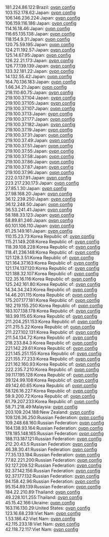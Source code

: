 181.224.86.122:Brazil: [ovpn config](vpn/181_224_86_122.ovpn)  
103.152.178.62:Japan: [ovpn config](vpn/103_152_178_62.ovpn)  
106.146.236.224:Japan: [ovpn config](vpn/106_146_236_224.ovpn)  
106.159.116.186:Japan: [ovpn config](vpn/106_159_116_186.ovpn)  
114.16.18.46:Japan: [ovpn config](vpn/114_16_18_46.ovpn)  
116.65.135.138:Japan: [ovpn config](vpn/116_65_135_138.ovpn)  
118.154.9.31:Japan: [ovpn config](vpn/118_154_9_31.ovpn)  
120.75.59.195:Japan: [ovpn config](vpn/120_75_59_195.ovpn)  
124.211.192.57:Japan: [ovpn config](vpn/124_211_192_57.ovpn)  
125.14.67.95:Japan: [ovpn config](vpn/125_14_67_95.ovpn)  
126.22.21.173:Japan: [ovpn config](vpn/126_22_21_173.ovpn)  
126.77.139.139:Japan: [ovpn config](vpn/126_77_139_139.ovpn)  
133.32.181.22:Japan: [ovpn config](vpn/133_32_181_22.ovpn)  
14.132.55.42:Japan: [ovpn config](vpn/14_132_55_42.ovpn)  
164.70.136.183:Japan: [ovpn config](vpn/164_70_136_183.ovpn)  
1.66.34.21:Japan: [ovpn config](vpn/1_66_34_21.ovpn)  
218.110.60.75:Japan: [ovpn config](vpn/218_110_60_75.ovpn)  
219.100.37.104:Japan: [ovpn config](vpn/219_100_37_104.ovpn)  
219.100.37.105:Japan: [ovpn config](vpn/219_100_37_105.ovpn)  
219.100.37.107:Japan: [ovpn config](vpn/219_100_37_107.ovpn)  
219.100.37.13:Japan: [ovpn config](vpn/219_100_37_13.ovpn)  
219.100.37.177:Japan: [ovpn config](vpn/219_100_37_177.ovpn)  
219.100.37.182:Japan: [ovpn config](vpn/219_100_37_182.ovpn)  
219.100.37.19:Japan: [ovpn config](vpn/219_100_37_19.ovpn)  
219.100.37.31:Japan: [ovpn config](vpn/219_100_37_31.ovpn)  
219.100.37.49:Japan: [ovpn config](vpn/219_100_37_49.ovpn)  
219.100.37.51:Japan: [ovpn config](vpn/219_100_37_51.ovpn)  
219.100.37.55:Japan: [ovpn config](vpn/219_100_37_55.ovpn)  
219.100.37.58:Japan: [ovpn config](vpn/219_100_37_58.ovpn)  
219.100.37.86:Japan: [ovpn config](vpn/219_100_37_86.ovpn)  
219.100.37.87:Japan: [ovpn config](vpn/219_100_37_87.ovpn)  
219.100.37.96:Japan: [ovpn config](vpn/219_100_37_96.ovpn)  
222.0.137.91:Japan: [ovpn config](vpn/222_0_137_91.ovpn)  
223.217.230.173:Japan: [ovpn config](vpn/223_217_230_173.ovpn)  
27.85.1.30:Japan: [ovpn config](vpn/27_85_1_30.ovpn)  
27.98.168.20:Japan: [ovpn config](vpn/27_98_168_20.ovpn)  
36.12.239.250:Japan: [ovpn config](vpn/36_12_239_250.ovpn)  
36.12.248.50:Japan: [ovpn config](vpn/36_12_248_50.ovpn)  
36.53.241.41:Japan: [ovpn config](vpn/36_53_241_41.ovpn)  
58.188.33.123:Japan: [ovpn config](vpn/58_188_33_123.ovpn)  
58.89.81.246:Japan: [ovpn config](vpn/58_89_81_246.ovpn)  
60.101.106.110:Japan: [ovpn config](vpn/60_101_106_110.ovpn)  
61.25.149.161:Japan: [ovpn config](vpn/61_25_149_161.ovpn)  
110.15.23.73:Korea Republic of: [ovpn config](vpn/110_15_23_73.ovpn)  
115.21.149.208:Korea Republic of: [ovpn config](vpn/115_21_149_208.ovpn)  
118.39.108.228:Korea Republic of: [ovpn config](vpn/118_39_108_228.ovpn)  
118.41.236.148:Korea Republic of: [ovpn config](vpn/118_41_236_148.ovpn)  
121.128.3.51:Korea Republic of: [ovpn config](vpn/121_128_3_51.ovpn)  
121.164.37.163:Korea Republic of: [ovpn config](vpn/121_164_37_163.ovpn)  
121.174.137.120:Korea Republic of: [ovpn config](vpn/121_174_137_120.ovpn)  
121.188.32.107:Korea Republic of: [ovpn config](vpn/121_188_32_107.ovpn)  
122.35.16.116:Korea Republic of: [ovpn config](vpn/122_35_16_116.ovpn)  
125.242.161.80:Korea Republic of: [ovpn config](vpn/125_242_161_80.ovpn)  
14.34.34.243:Korea Republic of: [ovpn config](vpn/14_34_34_243.ovpn)  
14.46.201.115:Korea Republic of: [ovpn config](vpn/14_46_201_115.ovpn)  
175.207.177.181:Korea Republic of: [ovpn config](vpn/175_207_177_181.ovpn)  
182.219.155.250:Korea Republic of: [ovpn config](vpn/182_219_155_250.ovpn)  
183.107.138.178:Korea Republic of: [ovpn config](vpn/183_107_138_178.ovpn)  
183.99.115.65:Korea Republic of: [ovpn config](vpn/183_99_115_65.ovpn)  
211.204.251.153:Korea Republic of: [ovpn config](vpn/211_204_251_153.ovpn)  
211.215.5.22:Korea Republic of: [ovpn config](vpn/211_215_5_22.ovpn)  
211.227.102.131:Korea Republic of: [ovpn config](vpn/211_227_102_131.ovpn)  
211.54.134.72:Korea Republic of: [ovpn config](vpn/211_54_134_72.ovpn)  
218.233.84.3:Korea Republic of: [ovpn config](vpn/218_233_84_3.ovpn)  
221.142.29.61:Korea Republic of: [ovpn config](vpn/221_142_29_61.ovpn)  
221.145.251.155:Korea Republic of: [ovpn config](vpn/221_145_251_155.ovpn)  
221.155.77.233:Korea Republic of: [ovpn config](vpn/221_155_77_233.ovpn)  
221.162.160.93:Korea Republic of: [ovpn config](vpn/221_162_160_93.ovpn)  
222.235.7.210:Korea Republic of: [ovpn config](vpn/222_235_7_210.ovpn)  
39.117.195.128:Korea Republic of: [ovpn config](vpn/39_117_195_128.ovpn)  
39.124.99.108:Korea Republic of: [ovpn config](vpn/39_124_99_108.ovpn)  
49.142.60.65:Korea Republic of: [ovpn config](vpn/49_142_60_65.ovpn)  
58.126.16.227:Korea Republic of: [ovpn config](vpn/58_126_16_227.ovpn)  
59.9.200.72:Korea Republic of: [ovpn config](vpn/59_9_200_72.ovpn)  
61.79.207.233:Korea Republic of: [ovpn config](vpn/61_79_207_233.ovpn)  
58.71.218.49:Malaysia: [ovpn config](vpn/58_71_218_49.ovpn)  
203.109.204.188:New Zealand: [ovpn config](vpn/203_109_204_188.ovpn)  
109.126.36.250:Russian Federation: [ovpn config](vpn/109_126_36_250.ovpn)  
109.248.68.160:Russian Federation: [ovpn config](vpn/109_248_68_160.ovpn)  
164.138.93.164:Russian Federation: [ovpn config](vpn/164_138_93_164.ovpn)  
178.185.148.165:Russian Federation: [ovpn config](vpn/178_185_148_165.ovpn)  
188.113.187.121:Russian Federation: [ovpn config](vpn/188_113_187_121.ovpn)  
212.20.43.5:Russian Federation: [ovpn config](vpn/212_20_43_5.ovpn)  
46.38.30.41:Russian Federation: [ovpn config](vpn/46_38_30_41.ovpn)  
77.35.133.194:Russian Federation: [ovpn config](vpn/77_35_133_194.ovpn)  
77.82.221.200:Russian Federation: [ovpn config](vpn/77_82_221_200.ovpn)  
92.127.209.52:Russian Federation: [ovpn config](vpn/92_127_209_52.ovpn)  
92.37.142.156:Russian Federation: [ovpn config](vpn/92_37_142_156.ovpn)  
92.37.177.132:Russian Federation: [ovpn config](vpn/92_37_177_132.ovpn)  
94.158.42.96:Russian Federation: [ovpn config](vpn/94_158_42_96.ovpn)  
95.154.89.139:Russian Federation: [ovpn config](vpn/95_154_89_139.ovpn)  
184.22.210.89:Thailand: [ovpn config](vpn/184_22_210_89.ovpn)  
49.228.101.255:Thailand: [ovpn config](vpn/49_228_101_255.ovpn)  
45.15.42.166:Ukraine: [ovpn config](vpn/45_15_42_166.ovpn)  
163.116.130.29:United States: [ovpn config](vpn/163_116_130_29.ovpn)  
123.16.68.239:Viet Nam: [ovpn config](vpn/123_16_68_239.ovpn)  
1.53.186.42:Viet Nam: [ovpn config](vpn/1_53_186_42.ovpn)  
42.115.233.18:Viet Nam: [ovpn config](vpn/42_115_233_18.ovpn)  
42.118.72.117:Viet Nam: [ovpn config](vpn/42_118_72_117.ovpn)  
